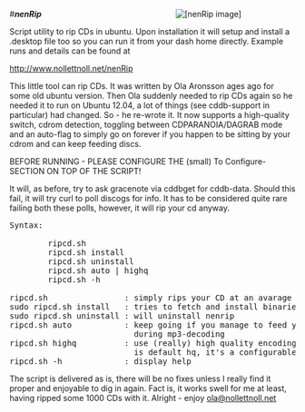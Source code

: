 #***nenRip***  &nbsp;&nbsp;&nbsp;&nbsp;&nbsp;&nbsp;&nbsp;&nbsp;&nbsp;&nbsp;&nbsp;&nbsp;&nbsp;&nbsp;&nbsp;&nbsp;&nbsp;&nbsp;&nbsp;&nbsp;&nbsp;&nbsp;&nbsp;&nbsp;&nbsp;&nbsp;&nbsp;&nbsp;&nbsp;&nbsp;&nbsp;&nbsp;&nbsp;&nbsp;&nbsp;&nbsp;&nbsp;&nbsp;&nbsp;&nbsp;&nbsp;&nbsp;&nbsp;&nbsp;&nbsp;&nbsp;&nbsp;&nbsp;&nbsp;&nbsp;&nbsp;&nbsp;&nbsp;&nbsp;&nbsp;&nbsp;&nbsp;&nbsp;&nbsp;![[nenRip image]](http://nollettnoll.net/nenRip/nenRip.png "nenRip") 

Script utility to rip CDs in ubuntu. Upon installation it will setup and install a .desktop file too 
so you can run it from your dash home directly. Example runs and details can be found at 

http://www.nollettnoll.net/nenRip

This little tool can rip CDs. It was written by Ola Aronsson ages ago for some
old ubuntu version. Then Ola suddenly needed to rip CDs again so he needed it to
run on Ubuntu 12.04, a lot of things (see cddb-support in particular) had changed.
So - he re-wrote it. It now supports a high-quality switch, cdrom detection,
toggling between CDPARANOIA/DAGRAB mode and an auto-flag to simply go on forever if
you happen to be sitting by your cdrom and can keep feeding discs.

BEFORE RUNNING - PLEASE CONFIGURE THE (small) To Configure-SECTION ON TOP OF THE SCRIPT!

It will, as before, try to ask gracenote via cddbget for cddb-data. Should this
fail, it will try curl to poll discogs for info. It has to be considered quite rare
failing both these polls, however, it will rip your cd anyway.  

<pre>
Syntax:  

        ripcd.sh  
        ripcd.sh install  
        ripcd.sh uninstall  
        ripcd.sh auto | highq  
        ripcd.sh -h

ripcd.sh                : simply rips your CD at an avarage 160-200 kps  
sudo ripcd.sh install   : tries to fetch and install binaries needed  
sudo ripcd.sh uninstall : will uninstall nenrip  
ripcd.sh auto           : keep going if you manage to feed your cdrom 
                          during mp3-decoding  
ripcd.sh highq          : use (really) high quality encoding. 320 kps
                          is default hq, it's a configurable  
ripcd.sh -h             : display help
</pre>

The script is delivered as is, there will be no fixes unless I really find it proper
and enjoyable to dig in again. Fact is, it works swell for me at least, having
ripped some 1000 CDs with it. Alright - enjoy ola@nollettnoll.net


